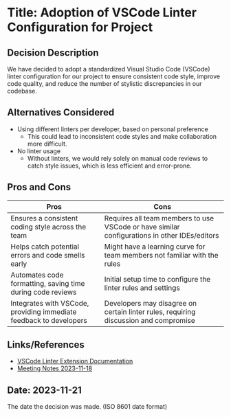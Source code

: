 # Title: Adoption of VSCode Linter Configuration for Project

## Decision Description
We have decided to adopt a standardized Visual Studio Code (VSCode) linter configuration for our project to ensure consistent code style, improve code quality, and reduce the number of stylistic discrepancies in our codebase.

## Alternatives Considered
- Using different linters per developer, based on personal preference
    - This could lead to inconsistent code styles and make collaboration more difficult.
- No linter usage
    - Without linters, we would rely solely on manual code reviews to catch style issues, which is less efficient and error-prone.

## Pros and Cons

| Pros | Cons |
|------|------|
| Ensures a consistent coding style across the team | Requires all team members to use VSCode or have similar configurations in other IDEs/editors |
| Helps catch potential errors and code smells early | Might have a learning curve for team members not familiar with the rules |
| Automates code formatting, saving time during code reviews | Initial setup time to configure the linter rules and settings |
| Integrates with VSCode, providing immediate feedback to developers | Developers may disagree on certain linter rules, requiring discussion and compromise |

## Links/References
- [VSCode Linter Extension Documentation](https://marketplace.visualstudio.com/items?itemName=dbaeumer.vscode-eslint)
- [Meeting Notes 2023-11-18](https://github.com/cse210-works-on-my-machine/CSE210-Fall23-Team-3/blob/project-documentation/admin/meetings/2023-11-18.md)

## Date: 2023-11-21
The date the decision was made.
(ISO 8601 date format)
